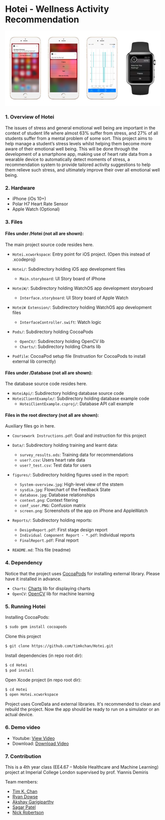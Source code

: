# Hotei - Wellness Activity Recommendation
![](figures/screen.png?raw=true)
<!-- ![](figures/demo.png?raw=true) -->

### 1. Overview of Hotei
The issues of stress and general emotional well being are important in the context of student life where almost 63% suffer from stress, and 27% of all students suffer from a mental problem of some sort. This project aims to help manage a student’s stress levels whilst helping them become more aware of their emotional well being. This will be done through the development of a smartphone app, making use of heart rate data from a wearable device to automatically detect moments of stress, a recommendation system to provide tailored activity suggestions to help them relieve such stress, and ultimately improve their over all emotional well being.


### 2. Hardware
* iPhone (iOs 10+)
* Polar H7 Heart Rate Sensor
* Apple Watch (Optional)


### 3. Files

#### Files under /Hotei (not all are shown):
The main project source code resides here.

* `Hotei.xcworkspace`:                  Entry point for iOS project. (Open this instead of .xcodeproj)

* `Hotei/`:                             Subdirectory holding iOS app development files
    * `Main.storyboard`:                UI Story board of iPhone

* `HoteiW/`:                            Subdirectory holding WatchOS app development storyboard
    * `Interface.storyboard`:           UI Story board of Apple Watch

* `HoteiW Extension/`:                  Subdirectory holding WatchOS app development files
    * `InterfaceController.swift`:      Watch logic

* `Pods/`:                              Subdirectory holding CocoaPods
    * `OpenCV/`:                        Subdirectory holding OpenCV lib
    * `Charts/`:                        Subdirectory holding Charts lib

* `Podfile`:                            CocoaPod setup file (Instrustion for CocoaPods to install external lib correctly)

#### Files under /Database (not all are shown):
The database source code resides here.

* `HoteiApi/`:                          Subdirectory holding database source code
* `HoteiClientExample/`:                Subdirectory holding database example code
	* `HoteiClientExample.csproj/`:     Database API call example

#### Files in the root directory (not all are shown):
Auxiliary files go in here.

* `Coursework Instructions.pdf`:        Goal and instruction for this project

* `Data/`:                  			Subdirectory holding training and learnt data:
    * `survey_results.ods`:				Training data for recommendations
    * `user?.csv`:       				Users heart rate data
    * `user?_test.csv`:    				Test data for users

* `figures/`:                  			Subdirectory holding figures used in the report:
    * `System-overview.jpg`:   			High-level view of the ststem
    * `sysdia.jpg`:       				Flowchart of the Feedback State
    * `database.jpg`:    				Database relationships
    * `context.png`:          			Context fitering
    * `conf_user.PNG`:   				Confusion matrix
    * `screen.png`:   					Screenshots of the app on iPhone and AppleWatch

* `Reports/`:                  			Subdirectory holding reports:
    * `DesignReport.pdf`:   			First stage design report
    * `Individual Component Report - *.pdf`:       Individual reports
    * `FinalReport.pdf`:    			Final report

* `README.md`:                          This file (readme)


### 4. Dependency
Notice that the project uses [CocoaPods] for installing external library. Please have it installed in advance.

* `Charts`:                            [Charts] lib for displaying charts
* `OpenCV`:                            [OpenCV] lib for machine learning


### 5. Running Hotei

Installing CocoaPods:

```sh
$ sudo gem install cocoapods
```

Clone this project
```sh
$ git clone https://github.com/timkchan/Hotei.git
```

Install dependencies (in repo root dir):
```sh
$ cd Hotei
$ pod install
```

Open Xcode project (in repo root dir):
```sh
$ cd Hotei
$ open Hotei.xcworkspace
```

Project uses CoreData and external libraries. It's recommended to clean and rebuild the project. Now the app should be ready to run on a simulator or an actual device.


### 6. Demo video
* Youtube: [View Video]
* Download: [Download Video]


### 7. Contribution
This is a 4th year class (EE4.67 – Mobile Healthcare and Machine Learning) project at Imperial College London supervised by prof. Yiannis Demiris

Team members:
* [Tim K. Chan](https://github.com/timkchan)
* [Ryan Dowse](https://github.com/RDowse)
* [Akshay Garigiparthy](https://github.com/Gar1G)
* [Sagar Patel](https://github.com/sagarpatel9410)
* [Nick Robertson](https://github.com/nar213/)


[View Video]: <https://youtu.be/8RE6FPylAG8>
[Download Video]: <https://drive.google.com/file/d/0B3YnB7rINSuRNFg1VjE2aWpXcUE/>
[CocoaPods]: <https://cocoapods.org/>
[Charts]: <https://cocoapods.org/pods/Charts>
[OpenCV]: <https://cocoapods.org/pods/OpenCV>